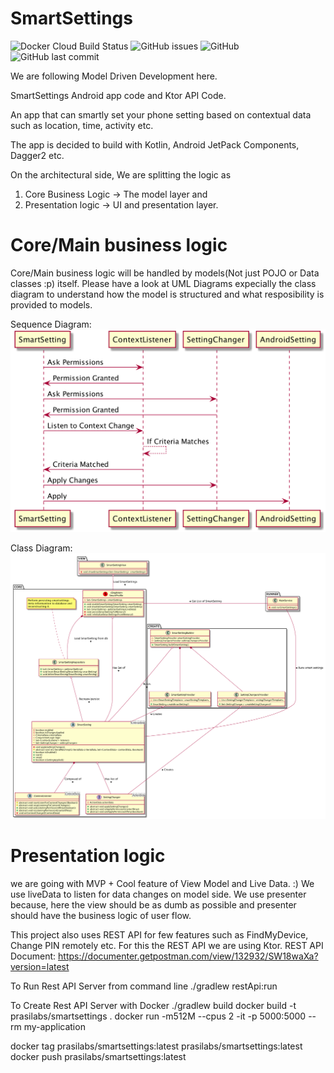 # SmartSettings 
![Docker Cloud Build Status](https://img.shields.io/docker/cloud/build/prasilabs/smartsettings)  ![GitHub issues](https://img.shields.io/github/issues/praslnx8/smartsettings) ![GitHub](https://img.shields.io/github/license/praslnx8/smartsettings)   ![GitHub last commit](https://img.shields.io/github/last-commit/praslnx8/smartsettings)

We are following Model Driven Development here.

SmartSettings Android app code and Ktor API Code.

An app that can smartly set your phone setting based on contextual data such as location, time, activity etc.

The app is decided to build with Kotlin, Android JetPack Components, Dagger2 etc.

On the architectural side, We are splitting the logic as
1. Core Business Logic -> The model layer and
2. Presentation logic -> UI and presentation layer.

# Core/Main business logic
Core/Main business logic will be handled by models(Not just POJO or Data classes :p) itself. Please have a look at UML Diagrams expecially the class diagram to understand how the model is structured and what resposibility is provided to models.

Sequence Diagram:
![Sequence Diagram](https://raw.githubusercontent.com/praslnx8/SmartSettings/master/MDD/sequence_diagram.png)

Class Diagram:
![Class Diagram](https://raw.githubusercontent.com/praslnx8/SmartSettings/master/MDD/class_diagram.png)

# Presentation logic
we are going with MVP + Cool feature of View Model and Live Data. :)
We use liveData to listen for data changes on model side. We use presenter because, here the view should be as dumb as possible and presenter should have the business logic of user flow.

This project also uses REST API for few features such as FindMyDevice, Change PIN remotely etc. For this the REST API we are using Ktor.
REST API Document: https://documenter.getpostman.com/view/132932/SW18waXa?version=latest


To Run Rest API Server from command line
./gradlew restApi:run 

To Create Rest API Server with Docker
./gradlew build
docker build -t prasilabs/smartsettings .
docker run -m512M --cpus 2 -it -p 5000:5000 --rm my-application

docker tag prasilabs/smartsettings:latest prasilabs/smartsettings:latest 
docker push prasilabs/smartsettings:latest 

